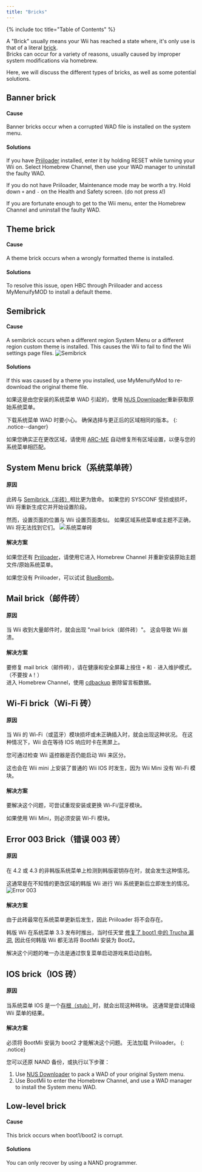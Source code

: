 ```yaml
---
title: "Bricks"
---
```


{% include toc title="Table of Contents" %}

A "Brick" usually means your Wii has reached a state where, it's only use is that of a literal [brick](https://wikipedia.org/wiki/Brick). <br> Bricks can occur for a variety of reasons, usually caused by improper system modifications via homebrew.

Here, we will discuss the different types of bricks, as well as some potential solutions.

## Banner brick

#### Cause
Banner bricks occur when a corrupted WAD file is installed on the system menu.

#### Solutions
If you have [Priiloader](priiloader) installed, enter it by holding RESET while turning your Wii on. Select Homebrew Channel, then use your WAD manager to uninstall the faulty WAD.

If you do not have Priiloader, Maintenance mode may be worth a try. Hold down `+` and `-` on the Health and Safety screen. (do not press `A`!)

If you are fortunate enough to get to the Wii menu, enter the Homebrew Channel and uninstall the faulty WAD.

## Theme brick

#### Cause
A theme brick occurs when a wrongly formatted theme is installed.

#### Solutions
To resolve this issue, open HBC through Priiloader and access MyMenuifyMOD to install a default theme.

## Semibrick

#### Cause
A semibrick occurs when a different region System Menu or a different region custom theme is installed. This causes the Wii to fail to find the Wii settings page files. ![Semibrick](/images/bricks/semibrick.png)

#### Solutions
If this was caused by a theme you installed, use MyMenuifyMod to re-download the original theme file.

如果这是由您安装的系统菜单 WAD 引起的，使用 [NUS Downloader](https://wiibrew.org/wiki/NUSD)重新获取原始系统菜单。

下载系统菜单 WAD 时要小心。 确保选择与更正后的区域相同的版本。
{: .notice--danger}

如果您确实正在更改区域，请使用 [ARC-ME](https://github.com/modmii/Any-Region-Changer-ModMii-Edition/releases) 自动修复所有区域设置，以便与您的系统菜单相匹配。

## System Menu brick（系统菜单砖）

#### 原因
此砖与 [Semibrick（半砖）](#semibrick)相比更为致命。 如果您的 SYSCONF 受损或损坏，Wii 将重新生成它并开始设置阶段。

然而，设置页面的位置与 Wii 设置页面类似。 如果区域系统菜单或主题不正确，Wii 将无法找到它们。 ![系统菜单砖](/images/bricks/sysmenu-brick.png)

#### 解决方案

如果您还有 [Priiloader](priiloader)，请使用它进入 Homebrew Channel 并重新安装原始主题文件/原始系统菜单。

如果您没有 Priiloader，可以试试 [BlueBomb](bluebomb)。

## Mail brick（邮件砖）

#### 原因
当 Wii 收到大量邮件时，就会出现 "mail brick（邮件砖）"。 这会导致 Wii 崩溃。

#### 解决方案
要修复 mail brick（邮件砖），请在健康和安全屏幕上按住 `+` 和 `-` 进入维护模式。 （不要按 `A`！） <br> 进入 Homebrew Channel，使用 [cdbackup](https://oscwii.org/library/app/cdbackup) 删除留言板数据。

## Wi-Fi brick（Wi-Fi 砖）

#### 原因
当 Wii 的 Wi-Fi（或蓝牙）模块损坏或未正确插入时，就会出现这种状况。 在这种情况下，Wii 会在等待 IOS 响应时卡在黑屏上。

您可通过检查 Wii 遥控器是否仍能启动 Wii 来区分。

这也会在 Wii mini 上安装了普通的 Wii IOS 时发生，因为 Wii Mini 没有 Wi-Fi 模块。

#### 解决方案
要解决这个问题，可尝试重现安装或更换 Wi-Fi/蓝牙模块。

如果使用 Wii Mini，则必须安装 Wi-Fi 模块。

## Error 003 Brick（错误 003 砖）

#### 原因

在 4.2 或 4.3 的非韩版系统菜单上检测到韩版密钥存在时，就会发生这种情况。

这通常是在不知情的更改区域的韩版 Wii 进行 Wii 系统更新后立即发生的情况。 ![Error 003](/images/bricks/error-003.png)

#### 解决方案

由于此砖最常在系统菜单更新后发生，因此 Priiloader 将不会存在。

韩版 Wii 在系统菜单 3.3 发布时推出，当时任天堂 [修复了 boot1 中的 Trucha 漏洞](https://wiibrew.org/wiki/3.3#Changes), 因此任何韩版 Wii 都无法将 BootMii 安装为 Boot2。

解决这个问题的唯一办法是通过恢复菜单启动游戏来启动自制。

## IOS brick（IOS 砖）

#### 原因
当系统菜单 IOS 是一个[存根（stub）](http://wiibrew.org/wiki/Stub_IOS)时，就会出现这种砖块。 这通常是尝试降级 Wii 菜单的结果。

#### 解决方案
必须将 BootMii 安装为 boot2 才能解决这个问题。 无法加载 Priiloader。
{: .notice}

您可以还原 NAND 备份，或执行以下步骤：

1. Use [NUS Downloader](https://wiibrew.org/wiki/NUSD) to pack a WAD of your original System menu.
1. Use BootMii to enter the Homebrew Channel, and use a WAD manager to install the System menu WAD.


## Low-level brick

#### Cause
This brick occurs when boot1/boot2 is corrupt.

#### Solutions
You can only recover by using a NAND programmer.
